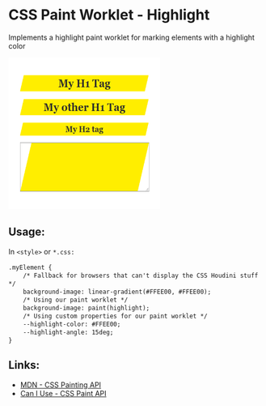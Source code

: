 # CSS Paint Worklet - Highlight
Implements a highlight paint worklet for marking elements with a highlight color

<img src="demo.png" alt="CSS Paint Worklet Demo" width="300" height="300">

## Usage: 
In `<style>` or `*.css:`
```
.myElement {
    /* Fallback for browsers that can't display the CSS Houdini stuff */
    background-image: linear-gradient(#FFEE00, #FFEE00); 
    /* Using our paint worklet */
    background-image: paint(highlight);
    /* Using custom properties for our paint worklet */
    --highlight-color: #FFEE00;
    --highlight-angle: 15deg;
}
```

## Links: 

- [MDN - CSS Painting API](https://developer.mozilla.org/en-US/docs/Web/API/CSS_Painting_API)
- [Can I Use - CSS Paint API](https://caniuse.com/css-paint-api)
